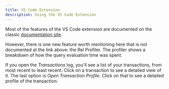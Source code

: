 ```yaml
---
title: VS Code Extension
description: Using the VS Code Extension
---
```


Most of the features of the VS Code extension are documented on the classic [documentation site](https://docs.relational.ai/rkgms/vs-code-extension).

However, there is one new feature worth mentioning here that is not documented at the link above: the Rel Profiler. The profiler shows a breakdown of how the query evaluation time was spent.

If you open the *Transactions* log, you'll see a list of your transactions, from most recent to least recent. Click on a transaction to see a detailed view of it. The last option is *Open Transaction Profile*. Click on that to see a detailed profile of the transaction.
